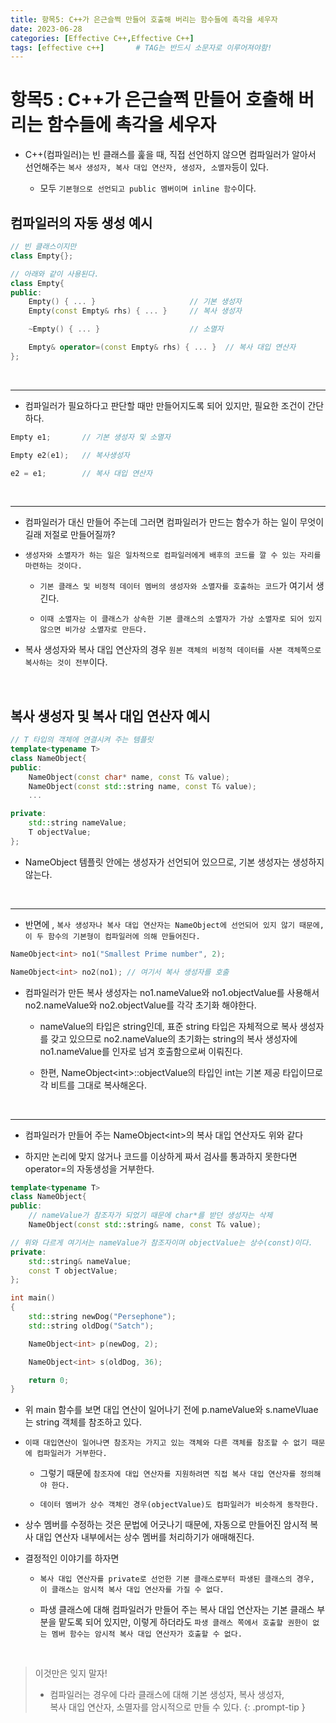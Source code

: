 ```yaml
---
title: 항목5: C++가 은근슬쩍 만들어 호출해 버리는 함수들에 촉각을 세우자
date: 2023-06-28
categories: [Effective C++,Effective C++]
tags: [effective c++]		# TAG는 반드시 소문자로 이루어져야함!
---
```


**항목5 : C++가 은근슬쩍 만들어 호출해 버리는 함수들에 촉각을 세우자**
=========

* C++(컴파일러)는 빈 클래스를 훑을 때, 직접 선언하지 않으면 컴파일러가 알아서 선언해주는 `복사 생성자, 복사 대입 연산자, 생성자, 소멸자`등이 있다.

  * 모두 `기본형으로 선언되고 public 멤버이며 inline 함수`이다.


**컴파일러의 자동 생성 예시**
---------

```c++
// 빈 클래스이지만
class Empty{};

// 아래와 같이 사용된다.
class Empty{
public:
    Empty() { ... }                     // 기본 생성자
    Empty(const Empty& rhs) { ... }     // 복사 생성자

    ~Empty() { ... }                    // 소멸자

    Empty& operator=(const Empty& rhs) { ... }  // 복사 대입 연산자
};
```

<Br>

-----

* 컴파일러가 필요하다고 판단할 때만 만들어지도록 되어 있지만, 필요한 조건이 간단하다.

```c++
Empty e1;       // 기본 생성자 및 소멸자

Empty e2(e1);   // 복사생성자

e2 = e1;        // 복사 대입 연산자
```

<br>

------------

* 컴파일러가 대신 만들어 주는데 그러면 컴파일러가 만드는 함수가 하는 일이 무엇이길래 저절로 만들어질까?

* `생성자와 소멸자가 하는 일은 일차적으로 컴파일러에게 배후의 코드를 깔 수 있는 자리를 마련하는 것이다.`

  * `기본 클래스 및 비정적 데이터 멤버의 생성자와 소멸자를 호출하는 코드`가 여기서 생긴다.

  * `이때 소멸자는 이 클래스가 상속한 기본 클래스의 소멸자가 가상 소멸자로 되어 있지 않으면 비가상 소멸자로 만든다.`


* 복사 생성자와 복사 대입 연산자의 경우 `원본 객체의 비정적 데이터를 사본 객체쪽으로 복사하는 것이 전부`이다.

<br>

**복사 생성자 및 복사 대입 연산자 예시**
------------

```c++
// T 타입의 객체에 연결시켜 주는 템플릿
template<typename T>
class NameObject{
public:
    NameObject(const char* name, const T& value);
    NameObject(const std::string name, const T& value);
    ...

private:
    std::string nameValue;
    T objectValue;
};
```

* NameObject 템플릿 안에는 생성자가 선언되어 있으므로, 기본 생성자는 생성하지 않는다.

<br>

---------

* 반면에 , `복사 생성자나 복사 대입 연산자는 NameObject에 선언되어 있지 않기 때문에, 이 두 함수의 기본형이 컴파일러에 의해 만들어진다.`


```c++
NameObject<int> no1("Smallest Prime number", 2);

NameObject<int> no2(no1); // 여기서 복사 생성자를 호출
```

* 컴파일러가 만든 복사 생성자는 no1.nameValue와 no1.objectValue를 사용해서 no2.nameValue와 no2.objectValue를 각각 초기화 해야한다.

  * nameValue의 타입은 string인데, 표준 string 타입은 자체적으로 복사 생성자를 갖고 있으므로 no2.nameValue의 초기화는 string의 복사 생성자에 no1.nameValue를 인자로 넘겨 호출함으로써 이뤄진다.

  * 한편, NameObject\<int>::objectValue의 타입인 int는 기본 제공 타입이므로 각 비트를 그대로 복사해온다.

<br>

--------------

* 컴파일러가 만들어 주는 NameObject\<int>의 복사 대입 연산자도 위와 같다

* 하지만 논리에 맞지 않거나 코드를 이상하게 짜서 검사를 통과하지 못한다면 operator=의 자동생성을 거부한다.

```c++
template<typename T>
class NameObject{
public:
    // nameValue가 참조자가 되었기 때문에 char*를 받던 생성자는 삭제
    NameObject(const std::string& name, const T& value);

// 위와 다르게 여기서는 nameValue가 참조자이며 objectValue는 상수(const)이다.
private:
    std::string& nameValue;
    const T objectValue;
};

int main()
{
    std::string newDog("Persephone");
    std::string oldDog("Satch");

    NameObject<int> p(newDog, 2);

    NameObject<int> s(oldDog, 36);

    return 0;
}
```

* 위 main 함수를 보면 대입 연산이 일어나기 전에 p.nameValue와 s.nameVluae는 string 객체를 참조하고 있다.

* `이때 대입연산이 일어나면 참조자는 가지고 있는 객체와 다른 객체를 참조할 수 없기 때문에 컴파일러가 거부한다.`

  * 그렇기 때문에 `참조자에 대입 연산자를 지원하려면 직접 복사 대입 연산자를 정의해야 한다.`

  * `데이터 멤버가 상수 객체인 경우(objectValue)도 컴파일러가 비슷하게 동작한다.`


* 상수 멤버를 수정하는 것은 문법에 어긋나기 때문에, 자동으로 만들어진 암시적 복사 대입 연산자 내부에서는 상수 멤버를 처리하기가 애매해진다.

* 결정적인 이야기를 하자면

  * `복사 대입 연산자를 private로 선언한 기본 클래스로부터 파생된 클래스의 경우, 이 클래스는 암시적 복사 대입 연산자를 가질 수 없다.`

  * 파생 클래스에 대해 컴파일러가 만들어 주는 복사 대입 연산자는 기본 클래스 부분을 맡도록 되어 있지만, 이렇게 하더라도 `파생 클래스 쪽에서 호출할 권한이 없는 멤버 함수는 암시적 복사 대입 연산자가 호출할 수 없다.`

<br>

> 이것만은 잊지 말자!
> * 컴파일러는 경우에 다라 클래스에 대해 기본 생성자, 복사 생성자, 
    <br>복사 대입 연산자, 소멸자를 암시적으로 만들 수 있다.
{: .prompt-tip }